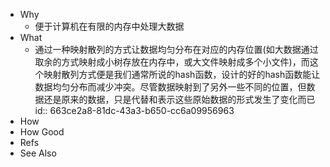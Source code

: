 - Why
	- 便于计算机在有限的内存中处理大数据
- What
	- 通过一种映射散列的方式让数据均匀分布在对应的内存位置(如大数据通过取余的方式映射成小树存放在内存中，或大文件映射成多个小文件)，而这个映射散列方式便是我们通常所说的hash函数，设计的好的hash函数能让数据均匀分布而减少冲突。尽管数据映射到了另外一些不同的位置，但数据还是原来的数据，只是代替和表示这些原始数据的形式发生了变化而已
	  id:: 663ce2a8-81dc-43a3-b650-cc6a09956963
- How
- How Good
- Refs
- See Also